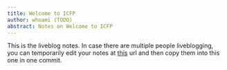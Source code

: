 ```yaml
---
title: Welcome to ICFP
author: whoami (TODO)
abstract: Notes on Welcome to ICFP
---
```


This is the liveblog notes.  In case there are multiple
people liveblogging, you can temporarily edit your notes
at [this](welcome-to-icfp/template.md) url and then copy them into this one in one
commit.
